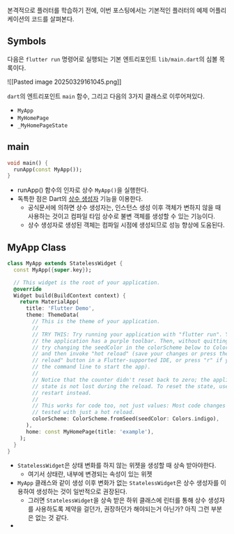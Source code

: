 
본격적으로 플러터를 학습하기 전에, 이번 포스팅에서는 기본적인 플러터의 예제 어플리케이션의 코드를 살펴본다.

## Symbols
다음은 `flutter run` 명령어로 실행되는 기본 엔트리포인트 `lib/main.dart`의 심볼 목록이다.

![[Pasted image 20250329161045.png]]

`dart`의 엔트리포인트 `main` 함수, 그리고 다음의 3가지 클래스로 이루어져있다.
- `MyApp`
- `MyHomePage`
- `_MyHomePageState`

## main
```dart
void main() {
  runApp(const MyApp());
}
```
- runApp() 함수의 인자로 상수 `MyApp()`을 실행한다.
- 독특한 점은 Dart의 [상수 생성자](https://dart.dev/language/constructors#constant-constructors) 기능을 이용한다.
	- 공식문서에 의하면 상수 생성자는, 인스턴스 생성 이후 객체가 변하지 않을 때 사용하는 것이고 컴파일 타임 상수로 불변 객체를 생성할 수 있는 기능이다.
	- 상수 생성자로 생성된 객체는 컴파일 시점에 생성되므로 성능 향상에 도움된다.

## MyApp Class
```dart
class MyApp extends StatelessWidget {
  const MyApp({super.key});

  // This widget is the root of your application.
  @override
  Widget build(BuildContext context) {
    return MaterialApp(
      title: 'Flutter Demo',
      theme: ThemeData(
        // This is the theme of your application.
        //
        // TRY THIS: Try running your application with "flutter run". You'll see
        // the application has a purple toolbar. Then, without quitting the app,
        // try changing the seedColor in the colorScheme below to Colors.green
        // and then invoke "hot reload" (save your changes or press the "hot
        // reload" button in a Flutter-supported IDE, or press "r" if you used
        // the command line to start the app).
        //
        // Notice that the counter didn't reset back to zero; the application
        // state is not lost during the reload. To reset the state, use hot
        // restart instead.
        //
        // This works for code too, not just values: Most code changes can be
        // tested with just a hot reload.
        colorScheme: ColorScheme.fromSeed(seedColor: Colors.indigo),
      ),
      home: const MyHomePage(title: 'example'),
    );
  }
}
```
- `StatelessWidget`은 상태 변화를 하지 않는 위젯을 생성할 때 상속 받아야한다.
	- 여기서 상태란, 내부에 변경되는 속성이 있는 위젯 
- `MyApp` 클래스와 같이 생성 이후 변화가 없는 `StatelessWidget`은 상수 생성자를 이용하여 생성하는 것이 일반적으로 권장된다.
	- 그러면 `StatelessWidget`을 상속 받은 하위 클래스에 린터를 통해 상수 생성자를 사용하도록 제약을 걸던가, 권장하던가 해야되는거 아닌가? 아직 그런 부분은 없는 것 같다.
- 